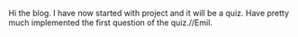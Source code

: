 Hi the blog. I have now started with project and it will be a quiz. Have pretty much implemented the first question of the quiz.//Emil.